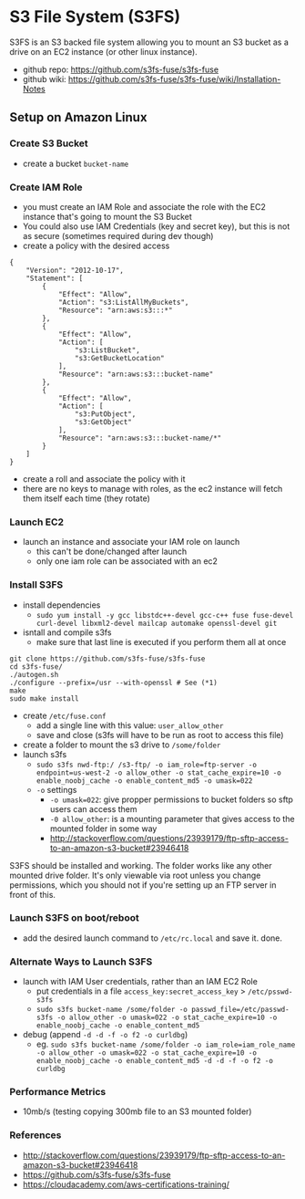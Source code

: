 S3 File System (S3FS)
=====================
S3FS is an S3 backed file system allowing you to mount an S3 bucket as a drive on an EC2 instance (or other linux instance).
- github repo: https://github.com/s3fs-fuse/s3fs-fuse
- github wiki: https://github.com/s3fs-fuse/s3fs-fuse/wiki/Installation-Notes

Setup on Amazon Linux
---------------------

### Create S3 Bucket
- create a bucket `bucket-name`

### Create IAM Role
- you must create an IAM Role and associate the role with the EC2 instance that's going to mount the S3 Bucket
- You could also use IAM Credentials (key and secret key), but this is not as secure (sometimes required during dev though)
- create a policy with the desired access

```
{
    "Version": "2012-10-17",
    "Statement": [
        {
            "Effect": "Allow",
            "Action": "s3:ListAllMyBuckets",
            "Resource": "arn:aws:s3:::*"
        },
        {
            "Effect": "Allow",
            "Action": [
                "s3:ListBucket",
                "s3:GetBucketLocation"
            ],
            "Resource": "arn:aws:s3:::bucket-name"
        },
        {
            "Effect": "Allow",
            "Action": [
                "s3:PutObject",
                "s3:GetObject"
            ],
            "Resource": "arn:aws:s3:::bucket-name/*"
        }
    ]
}
```

- create a roll and associate the policy with it
- there are no keys to manage with roles, as the ec2 instance will fetch them itself each time (they rotate)

### Launch EC2
- launch an instance and associate your IAM role on launch
  - this can't be done/changed after launch
  - only one iam role can be associated with an ec2

### Install S3FS
- install dependencies
  - `sudo yum install -y gcc libstdc++-devel gcc-c++ fuse fuse-devel curl-devel libxml2-devel mailcap automake openssl-devel git`
- isntall and compile s3fs
  - make sure that last line is executed if you perform them all at once

```
git clone https://github.com/s3fs-fuse/s3fs-fuse
cd s3fs-fuse/
./autogen.sh
./configure --prefix=/usr --with-openssl # See (*1)
make
sudo make install
```

- create `/etc/fuse.conf`
  - add a single line with this value: `user_allow_other`
  - save and close (s3fs will have to be run as root to access this file)
- create a folder to mount the s3 drive to `/some/folder`
- launch s3fs
  - `sudo s3fs nwd-ftp:/ /s3-ftp/ -o iam_role=ftp-server -o endpoint=us-west-2 -o allow_other -o stat_cache_expire=10 -o enable_noobj_cache -o enable_content_md5 -o umask=022`
  - `-o` settings
    - `-o umask=022`: give propper permissions to bucket folders so sftp users can access them
    - `-0 allow_other`: is a mounting parameter that gives access to the mounted folder in some way
    - http://stackoverflow.com/questions/23939179/ftp-sftp-access-to-an-amazon-s3-bucket#23946418

S3FS should be installed and working. The folder works like any other mounted drive folder. It's only viewable via root unless you change permissions, which you should not if you're setting up an FTP server in front of this.

### Launch S3FS on boot/reboot
- add the desired launch command to `/etc/rc.local` and save it. done.

### Alternate Ways to Launch S3FS
- launch with IAM User credentials, rather than an IAM EC2 Role
    - put credentials in a file `access_key:secret_access_key` > `/etc/psswd-s3fs`
    - `sudo s3fs bucket-name /some/folder -o passwd_file=/etc/passwd-s3fs -o allow_other -o umask=022 -o stat_cache_expire=10 -o enable_noobj_cache -o enable_content_md5`
- debug (append `-d -d -f -o f2 -o curldbg`)
    - eg. `sudo s3fs bucket-name /some/folder -o iam_role=iam_role_name -o allow_other -o umask=022 -o stat_cache_expire=10 -o enable_noobj_cache -o enable_content_md5 -d -d -f -o f2 -o curldbg`

### Performance Metrics
- 10mb/s (testing copying 300mb file to an S3 mounted folder)

### References
- http://stackoverflow.com/questions/23939179/ftp-sftp-access-to-an-amazon-s3-bucket#23946418
- https://github.com/s3fs-fuse/s3fs-fuse
- https://cloudacademy.com/aws-certifications-training/
